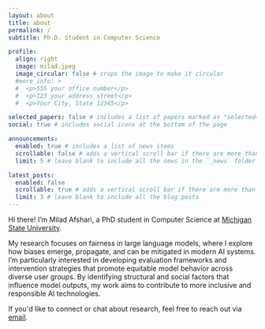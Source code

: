 ```yaml
---
layout: about
title: about
permalink: /
subtitle: Ph.D. Student in Computer Science

profile:
  align: right
  image: milad.jpeg
  image_circular: false # crops the image to make it circular
  #more_info: >
  #  <p>555 your office number</p>
  #  <p>123 your address street</p>
  #  <p>Your City, State 12345</p>

selected_papers: false # includes a list of papers marked as "selected={true}"
social: true # includes social icons at the bottom of the page

announcements:
  enabled: true # includes a list of news items
  scrollable: false # adds a vertical scroll bar if there are more than 3 news items
  limit: 5 # leave blank to include all the news in the `_news` folder

latest_posts:
  enabled: false
  scrollable: true # adds a vertical scroll bar if there are more than 3 new posts items
  limit: 3 # leave blank to include all the blog posts
---
```


Hi there! I’m Milad Afshari, a PhD student in Computer Science at <a href='https://msu.edu/'>Michigan State University</a>.

My research focuses on fairness in large language models, where I explore how biases emerge, propagate, and can be mitigated in modern AI systems. I’m particularly interested in developing evaluation frameworks and intervention strategies that promote equitable model behavior across diverse user groups. By identifying structural and social factors that influence model outputs, my work aims to contribute to more inclusive and responsible AI technologies.

If you'd like to connect or chat about research, feel free to reach out via <a href='afsharim@msu.edu'>email</a>.

